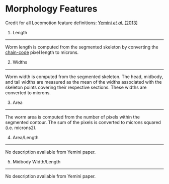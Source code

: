 Morphology Features
===================

Credit for all Locomotion feature definitions: [Yemini *et al.*
(2013)](http://www.nature.com/nmeth/journal/v10/n9/extref/nmeth.2560-S1.pdf)

1. Length
---------

Worm length is computed from the segmented skeleton by converting the
[chain-code](http://en.wikipedia.org/wiki/Chain_code) pixel length to
microns.

2. Widths
---------

Worm width is computed from the segmented skeleton. The head, midbody,
and tail widths are measured as the mean of the widths associated with
the skeleton points covering their respective sections. These widths are
converted to microns.

3. Area
-------

The worm area is computed from the number of pixels within the segmented
contour. The sum of the pixels is converted to microns squared (i.e.
microns2).

4. Area/Length
--------------

No description available from Yemini paper.

5. Midbody Width/Length
-----------------------

No description available from Yemini paper.

